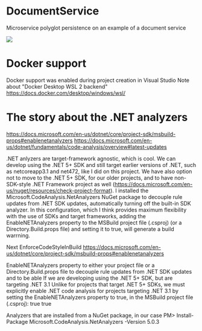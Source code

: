 # DocumentService
Microservice polyglot persistence on an example of a document service


![](https://github.com/adnan-selimovic/DocumentService/blob/master/Download.gif)


# Docker support
Docker support was enabled during project creation in Visual Studio
Note about "Docker Desktop WSL 2 backend"
https://docs.docker.com/desktop/windows/wsl/

# The story about the .NET analyzers
https://docs.microsoft.com/en-us/dotnet/core/project-sdk/msbuild-props#enablenetanalyzers
https://docs.microsoft.com/en-us/dotnet/fundamentals/code-analysis/overview#latest-updates

.NET anlyzers are target-framework agnostic, which is cool. We can develop using the .NET 5+ SDK and still target earlier versions of .NET, such as netcoreapp3.1 and net472, like I did on this project. We have also option not to move to the .NET 5+ SDK, for our older projects, and to have non-SDK-style .NET Framework project as well (https://docs.microsoft.com/en-us/nuget/resources/check-project-format). I installed the Microsoft.CodeAnalysis.NetAnalyzers NuGet package to decouple rule updates from .NET SDK updates, automatically turning off the built-in SDK analyzer. In this configuration, which I think provides maximum flexibility with the use of SDKs and target frameworks, adding the EnableNETAnalyzers property to the MSBuild project file (.csproj) (or a Directory.Build.props file) and setting it to true, will generate a build warrning.

Next EnforceCodeStyleInBuild
https://docs.microsoft.com/en-us/dotnet/core/project-sdk/msbuild-props#enablenetanalyzers

EnableNETAnalyzers property to either your project file or a Directory.Build.props file
to decouple rule updates from .NET SDK updates and to be able 
If we are developing using the .NET 5+ SDK, but are targeting .NET 3.1
Unlike for projects that target .NET 5+ SDKs, we must explicitly enable .NET code analysis for projects targeting .NET 3.1 by setting the EnableNETAnalyzers property to true, in the MSBuild project file (.csproj):
<PropertyGroup>
    <EnforceCodeStyleInBuild>true</EnforceCodeStyleInBuild>
    <EnableNETAnalyzers>true</EnableNETAnalyzers>
</PropertyGroup>
    

Analyzers that are installed from a NuGet package, in our case
PM> Install-Package Microsoft.CodeAnalysis.NetAnalyzers -Version 5.0.3

